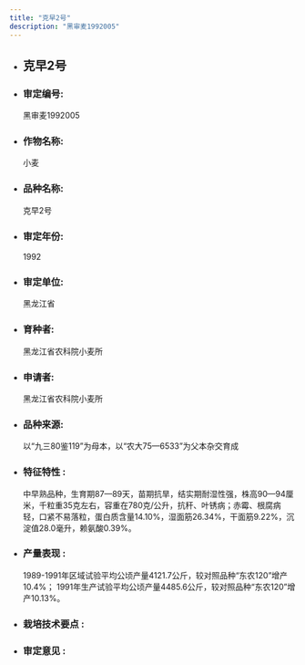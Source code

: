 ```yaml
---
title: "克早2号"
description: "黑审麦1992005"
---
```

* ## 克早2号
* ###  审定编号:  
   黑审麦1992005

*  ### 作物名称:  
   小麦

*   ###  品种名称: 
    克早2号

*   ### 审定年份: 
    1992

*   ### 审定单位:  
    黑龙江省

*   ### 育种者:  
    黑龙江省农科院小麦所

*   ### 申请者:  
    黑龙江省农科院小麦所

*   ### 品种来源:  
    以“九三80鉴119”为母本，以“农大75—6533”为父本杂交育成

*   ### 特征特性 : 
    中早熟品种，生育期87—89天，苗期抗旱，结实期耐湿性强，株高90—94厘米，千粒重35克左右，容重在780克/公升，抗秆、叶锈病；赤霉、根腐病轻，口紧不易落粒，蛋白质含量14.10%，湿面筋26.34%，干面筋9.22%，沉淀值28.0毫升，赖氨酸0.39%。

*   ### 产量表现 : 
    1989-1991年区域试验平均公顷产量4121.7公斤，较对照品种“东农120”增产10.4%； 1991年生产试验平均公顷产量4485.6公斤，较对照品种“东农120”增产10.13%。

*   ### 栽培技术要点 : 
    

*   ### 审定意见 : 
    
